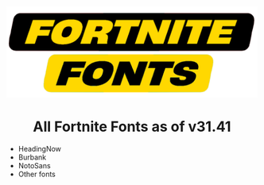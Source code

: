 <div align="center">
<a href="https://github.com/Djihads1/FortniteFonts/releases/latest"><img src="https://raw.githubusercontent.com/Djihads1/FortniteFonts/refs/heads/main/Logo.png" alt="logo"></a>

</div>
<h1 align="center">All Fortnite Fonts as of v31.41</h1>

- HeadingNow
- Burbank
- NotoSans
- Other fonts
